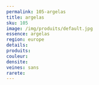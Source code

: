 ```yaml
---
permalink: 105-argelas
title: argelas
sku: 105
image: /img/produits/default.jpg
essence: argelas
region: europe
details: 
produits:
couleur: 
densite: 
veines: sans
rarete: 
---
```

